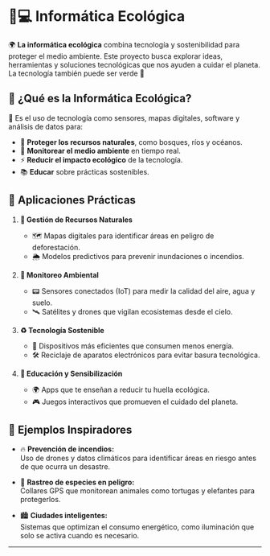 # 🌿💻 Informática Ecológica

🌍 **La informática ecológica** combina tecnología y sostenibilidad para proteger el medio ambiente. Este proyecto busca explorar ideas, herramientas y soluciones tecnológicas que nos ayuden a cuidar el planeta. La tecnología también puede ser verde 🌱  

## 🌟 ¿Qué es la Informática Ecológica?

📡 Es el uso de tecnología como sensores, mapas digitales, software y análisis de datos para:  
- 🌳 **Proteger los recursos naturales**, como bosques, ríos y océanos.  
- 🔎 **Monitorear el medio ambiente** en tiempo real.  
- ⚡ **Reducir el impacto ecológico** de la tecnología.  
- 📚 **Educar** sobre prácticas sostenibles.  

## 🚀 Aplicaciones Prácticas  

1. **🌳 Gestión de Recursos Naturales**  
   - 🗺️ Mapas digitales para identificar áreas en peligro de deforestación.  
   - 🌦️ Modelos predictivos para prevenir inundaciones o incendios.  

2. **📡 Monitoreo Ambiental**  
   - 📟 Sensores conectados (IoT) para medir la calidad del aire, agua y suelo.  
   - 🛰️ Satélites y drones que vigilan ecosistemas desde el cielo.  

3. **♻️ Tecnología Sostenible**  
   - 🔋 Dispositivos más eficientes que consumen menos energía.  
   - 🛠️ Reciclaje de aparatos electrónicos para evitar basura tecnológica.  

4. **📱 Educación y Sensibilización**  
   - 🌍 Apps que te enseñan a reducir tu huella ecológica.  
   - 🎮 Juegos interactivos que promueven el cuidado del planeta.  

## 🌈 Ejemplos Inspiradores  

- 🔥 **Prevención de incendios:**  
  Uso de drones y datos climáticos para identificar áreas en riesgo antes de que ocurra un desastre.  

- 🐢 **Rastreo de especies en peligro:**  
  Collares GPS que monitorean animales como tortugas y elefantes para protegerlos.  

- 🏙️ **Ciudades inteligentes:**  
  Sistemas que optimizan el consumo energético, como iluminación que solo se activa cuando es necesario.  



 

---

